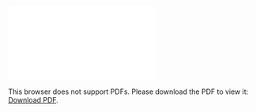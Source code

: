 <object data="christ-in-song/CIS1908pdfs/398.pdf" type="application/pdf" width="100%" height="1024px">
    <embed src="christ-in-song/CIS1908pdfs/398.pdf">
        <p>This browser does not support PDFs. Please download the PDF to view it: <a href="christ-in-song/CIS1908pdfs/398.pdf">Download PDF</a>.</p>
    </embed>
</object>
